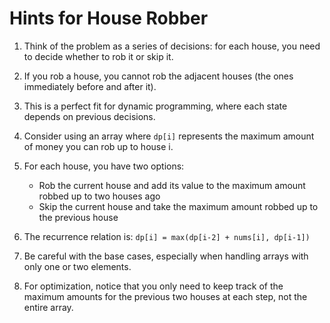 # Hints for House Robber

1. Think of the problem as a series of decisions: for each house, you need to decide whether to rob it or skip it.

2. If you rob a house, you cannot rob the adjacent houses (the ones immediately before and after it).

3. This is a perfect fit for dynamic programming, where each state depends on previous decisions.

4. Consider using an array where `dp[i]` represents the maximum amount of money you can rob up to house i.

5. For each house, you have two options:
   - Rob the current house and add its value to the maximum amount robbed up to two houses ago
   - Skip the current house and take the maximum amount robbed up to the previous house

6. The recurrence relation is: `dp[i] = max(dp[i-2] + nums[i], dp[i-1])`

7. Be careful with the base cases, especially when handling arrays with only one or two elements.

8. For optimization, notice that you only need to keep track of the maximum amounts for the previous two houses at each step, not the entire array.
